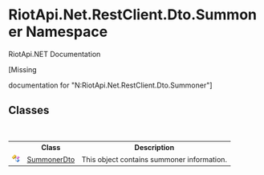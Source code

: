 # RiotApi.Net.RestClient.Dto.Summoner Namespace
RiotApi.NET Documentation 

\[Missing <summary> documentation for "N:RiotApi.Net.RestClient.Dto.Summoner"\]


## Classes
&nbsp;<table><tr><th></th><th>Class</th><th>Description</th></tr><tr><td>![Public class](media/pubclass.gif "Public class")</td><td><a href="e81ef3ae-5319-af43-7976-1e390b33945e">SummonerDto</a></td><td>
This object contains summoner information.</td></tr></table>&nbsp;

